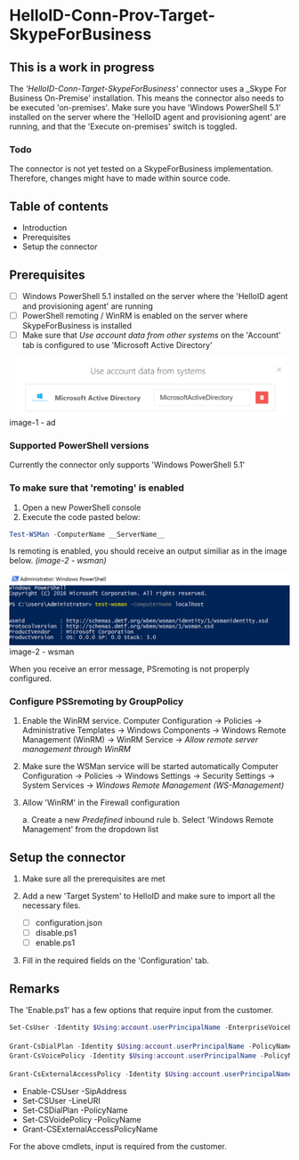 # HelloID-Conn-Prov-Target-SkypeForBusiness

## This is a work in progress

The _'HelloID-Conn-Target-SkypeForBusiness'_ connector uses a _Skype For Business On-Premise' installation. This means the connector also needs to be executed 'on-premises'. Make sure you have 'Windows PowerShell 5.1' installed on the server where the 'HelloID agent and provisioning agent' are running, and that the 'Execute on-premises' switch is toggled.

### Todo

The connector is not yet tested on a SkypeForBusiness implementation. Therefore, changes might have to made within source code.

## Table of contents

- Introduction
- Prerequisites
- Setup the connector

## Prerequisites

- [ ] Windows PowerShell 5.1 installed on the server where the 'HelloID agent and provisioning agent' are running
- [ ] PowerShell remoting / WinRM is enabled on the server where SkypeForBusiness is installed
- [ ] Make sure that _Use account data from other systems_ on the 'Account' tab is configured to use 'Microsoft Active Directory'

![AD](./assets/ad.png)
image-1 - ad

### Supported PowerShell versions
Currently the connector only supports 'Windows PowerShell 5.1'

### To make sure that 'remoting' is enabled

1. Open a new PowerShell console
2. Execute the code pasted below:

```powershell
Test-WSMan -ComputerName __ServerName__
```

Is remoting is enabled, you should receive an output similiar as in the image below. _(image-2 - wsman)_

![wsman](./assets/wsman.png)
image-2 - wsman

When you receive an error message, PSremoting is not properply configured.

### Configure PSSremoting by GroupPolicy

1. Enable the WinRM service.
Computer Configuration -> Policies -> Administrative Templates -> Windows Components -> Windows Remote Management (WinRM) -> WinRM Service -> _Allow remote server management through WinRM_

2. Make sure the WSMan service will be started automatically
Computer Configuration -> Policies -> Windows Settings -> Security Settings -> System Services -> _Windows Remote Management (WS-Management)_

3. Allow 'WinRM' in the Firewall configuration
    
    a. Create a new _Predefined_ inbound rule
    b. Select 'Windows Remote Management' from the dropdown list

## Setup the connector

1. Make sure all the prerequisites are met

2. Add a new 'Target System' to HelloID and make sure to import all the necessary files.

    - [ ] configuration.json
    - [ ] disable.ps1
    - [ ] enable.ps1

3. Fill in the required fields on the 'Configuration' tab.

## Remarks
The 'Enable.ps1' has a few options that require input from the customer.

```powershell
Set-CsUser -Identity $Using:account.userPrincipalName -EnterpriseVoiceEnabled $Using:connectionSettings.EnterpriseVoiceEnabled -ExchangeArchivingPolicy $Using:connectionSettings.ExchangeArchivingPolicy -LineURI $LineUrl -ErrorAction Stop

Grant-CsDialPlan -Identity $Using:account.userPrincipalName -PolicyName ''  -ErrorAction Stop
Grant-CsVoicePolicy -Identity $Using:account.userPrincipalName -PolicyName ''  -ErrorAction Stop

Grant-CsExternalAccessPolicy -Identity $Using:account.userPrincipalName -PolicyName '' -ErrorAction Stop
```

- Enable-CSUser -SipAddress
- Set-CSUser -LineURI
- Set-CSDialPlan -PolicyName
- Set-CSVoidePolicy -PolicyName
- Grant-CSExternalAccessPolicyName

For the above cmdlets, input is required from the customer.
